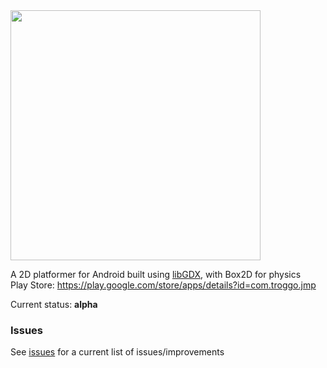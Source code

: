 <img src="https://user-images.githubusercontent.com/1134272/30869219-983933b6-a2ae-11e7-9979-0763a50ad527.png" width="400">

A 2D platformer for Android built using [libGDX](https://libgdx.badlogicgames.com/), with Box2D for physics  
Play Store: https://play.google.com/store/apps/details?id=com.troggo.jmp

Current status: __alpha__

### Issues
See [issues](https://github.com/troggo/jmp/issues) for a current list of issues/improvements
